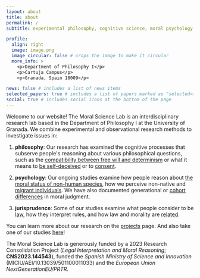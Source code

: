 ```yaml
---
layout: about
title: about
permalink: /
subtitle: experimental philosophy, cognitive science, moral psychology. <a href='https://www.ugr.es/'>University of Granada</a>.

profile:
  align: right
  image: image.png
  image_circular: false # crops the image to make it circular
  more_info: >
    <p>Department of Philosophy I</p>
    <p>Cartuja Campus</p>
    <p>Granada, Spain 18009</p>

news: false # includes a list of news items
selected_papers: true # includes a list of papers marked as "selected={true}"
social: true # includes social icons at the bottom of the page
---
```


Welcome to our website! The Moral Science Lab is an interdisciplinary research lab based in the Department of Philosophy I at the University of Granada. We combine experimental and observational research methods to investigate issues in:

1. <b>philosophy</b>: Our research has examined the cognitive processes that subserve people's reasoning about various philosophical questions, such as the [compatibility between free will and determinism](https://www.frontiersin.org/journals/psychology/articles/10.3389/fpsyg.2019.02428/full) or what it means to [be self-deceived](https://link.springer.com/article/10.1007/s13164-024-00743-y) or to [consent](https://www.researchgate.net/publication/381715657_Agency_Desire_and_the_Conceptual_Representation_of_Consent).

2. <b>psychology</b>: Our ongoing studies examine how people reason about [the moral status of non-human species](/projects/animaldilemmas/), how we perceive non-native and [migrant individuals](/projects/migration/). We have also documented generational or [cohort differences](https://www.irishtimes.com/culture/would-you-kill-one-person-to-save-five-depends-if-you-re-a-millennial-or-not-1.4173661) in moral judgment.

3. <b>jurisprudence</b>: Some of our studies examine what people consider to be [law](https://onlinelibrary.wiley.com/doi/10.1111/cogs.13024), how they interpret rules, and how law and morality are [related](https://www.pnas.org/doi/full/10.1073/pnas.2406823121).

You can learn more about our research on the [projects](/projects/) page. And also take one of our studies [here](/studies/)!

The Moral Science Lab is generously funded by a 2023 Research Consolidation Project (_Legal Interpretation and Moral Reasoning_; **CNS2023.144543**), funded the _Spanish Ministry of Science and Innovation_ (MICIU/AEI/10.13039/501100011033) and the _European Union NextGenerationEU/PRTR_.
